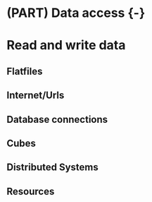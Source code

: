 
# (PART) Data access {-} 

# Read and write data

## Flatfiles

## Internet/Urls

## Database connections

## Cubes

## Distributed Systems

## Resources
